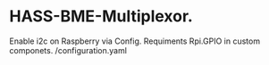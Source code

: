 # HASS-BME-Multiplexor.
Enable i2c on Raspberry via Config.
Requiments Rpi.GPIO in custom componets. 
/configuration.yaml

